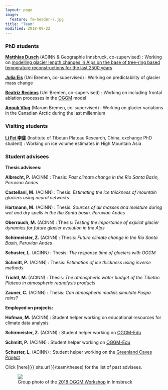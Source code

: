 ```yaml
---
layout: page
image:
  feature: fm-header-7.jpg
title: "Team"
modified: 2018-09-22
---
```


### PhD students

<b><u> <a href="http://acinn.uibk.ac.at/persons/matthias_dusch">Matthias Dusch</a></u></b> (ACINN & Geographie Innsbruck, co-supervised)
: Working on [modelling glacier length changes in Alps on the base of tree-ring based temperature reconstructions for the last 2500 years](http://acinn.uibk.ac.at/research/ice-and-climate/projects/glacier-length)

<b><u> <a href="https://www.google.com/url?sa=t&rct=j&q=&esrc=s&source=web&cd=11&ved=2ahUKEwjd5vat3M7dAhUCtIsKHYIIC40QFjAKegQIBBAB&url=https%3A%2F%2Fwww.geographie.uni-bremen.de%2Findex.php%3Foption%3Dcom_jresearch%26view%3Dmember%26task%3Dshow%26id%3D81&usg=AOvVaw1Y9ciN7wx4RrZ89nv0XAOM">Julia Eis</a></u></b> (Uni Bremen, co-supervised)
: Working on predictability of glacier mass change

<b><u> <a href="https://www.researchgate.net/profile/Beatriz_Recinos">Beatriz Recinos</a></u></b> (Uni Bremen, co-supervised)
: Working on including frontal ablation processes in the [OGGM](http://oggm.org) model

<b><u> <a href="https://www.marum.de/en/Anouk-Vlug.html">Anouk Vlug</a></u></b> (Marum Bremen, co-supervised)
: Working on glacier variations in the Canadian Arctic during the last millennium


### Visiting students

<b><u> <a href="https://www.uibk.ac.at/acinn/people/li-fei.html.en">Li Fei 李斐</a></u></b> (Institute of Tibetan Plateau Research, China, exchange PhD student)
: Working on ice volume estimates in High Mountain Asia

### Student advisees

**Thesis advisees:**

**Albrecht, P.** (ACINN)
: Thesis: *Past climate change in the Rio Santa Basin, Peruvian Andes*

**Castellani, M.** (ACINN)
: Thesis: *Estimating the ice thickness of mountain glaciers using neural networks*

**Hartmann, M.** (ACINN)
: Thesis: *Sources of air masses and moisture during wet and dry spells in the Rio Santa basin, Peruvian Andes*

**Oberrauch, M.** (ACINN)
: Thesis: *Testing the importance of explicit glacier dynamics for future glacier evolution in the Alps*

**Schirmeister, Z.** (ACINN)
: Thesis: *Future climate change in the Rio Santa Basin, Peruvian Andes*

**Schuster, L.** (ACINN)
: Thesis: *The response time of glaciers with OGGM*

**Schmitt, P.** (ACINN)
: Thesis: *Estimation of ice thickness using inverse methods*

**Trichtl, M.** (ACINN)
: Thesis: *The atmospheric water budget of the Tibetan Plateau in atmospheric reanalysis products*

**Zauner, C.** (ACINN)
: Thesis: *Can atmospheric models simulate Puspa rains?*

**Employed on projects:**

**Hofman, M.** (ACINN)
: Student helper working on educational resources for climate data analysis

**Schirmeister, Z.** (ACINN)
: Student helper working on [<u>OGGM-Edu</u>](http://edu.oggm.org)

**Schmitt, P.** (ACINN)
: Student helper working on [<u>OGGM-Edu</u>](http://edu.oggm.org)

**Schuster, L.** (ACINN)
: Student helper working on the [<u>Greenland Caves Project</u>](https://northeastgreenlandcavesproject.com/)

Click [here]({{ site.url }}/team/theses) for the list of past advisees.

<figure>
    <a href="https://oggm.org/img/blog/3rd_workshop/group_s.jpeg"><img src="https://oggm.org/img/blog/3rd_workshop/group_s.jpeg"></a>
    <figcaption>Group photo of the <u><a href="https://oggm.org/2018/06/29/3nd-oggm-worshop-summary/">2018 OGGM Workshop</a></u> in Innsbruck</figcaption>
</figure>

